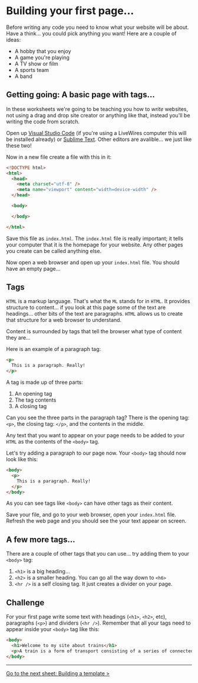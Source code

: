 # Building your first page...

Before writing any code you need to know what your website will be about. Have a think… you could pick anything you want!  Here are a couple of ideas:

- A hobby that you enjoy
- A game you're playing
- A TV show or film
- A sports team
- A band

## Getting going: A basic page with tags…

In these worksheets we're going to be teaching you how to _write_ websites, not using a drag and drop site creator or anything like that, instead you'll be writing the code from scratch.


Open up [Visual Studio Code](https://code.visualstudio.com) (if you're using a LiveWires computer this will be installed already) or [Sublime Text](https://www.sublimetext.com). Other editors are avalible... we just like these two!

Now in a new file create a file with this in it:

```html
<!DOCTYPE html>
<html>
  <head>
    <meta charset="utf-8" />
    <meta name="viewport" content="width=device-width" />
  </head>

  <body>

  </body>

</html>
```

Save this file as `index.html`. The `index.html` file is really important; it tells your computer that it is the homepage for your website. Any other pages you create can be called anything else.

Now open a web browser and open up your `index.html` file. You should have an empty page…

## Tags

`HTML` is a markup language. That's what the `ML` stands for in `HTML`. It provides structure to content… if you look at this page some of the text are headings… other bits of the text are paragraphs. `HTML` allows us to create that structure for a web browser to understand.

Content is surrounded by tags that tell the browser what type of content they are…

Here is an example of a paragraph tag:

```html
<p>
  This is a paragraph. Really!
</p>
```

A tag is made up of three parts:

1. An opening tag
2. The tag contents
3. A closing tag

Can you see the three parts in the paragraph tag? There is the opening tag: `<p>`, the closing tag: `</p>`, and the contents in the middle.

Any text that you want to appear on your page needs to be added to your `HTML` as the contents of the `<body>` tag.

Let's try adding a paragraph to our page now. Your `<body>` tag should now look like this:

```html
<body>
  <p>
    This is a paragraph. Really!
  </p>
</body>
```

As you can see tags like `<body>` can have other tags as their content.

Save your file, and go to your web browser, open your `index.html` file. Refresh the web page and you should see the your text appear on screen.

## A few more tags…

There are a couple of other tags that you can use… try adding them to your `<body>` tag:

1. `<h1>` is a big heading…
2. `<h2>` is a smaller heading. You can go all the way down to `<h6>`
3. `<hr />` is a self closing tag. It just creates a divider on your page.

## Challenge

For your first page write some text with headings (`<h1>`, `<h2>`, etc), paragraphs (`<p>`) and dividers (`<hr />`). Remember that all your tags need to appear inside your `<body>` tag like this:

```html
<body>
  <h1>Welcome to my site about trains</h1>
  <p>A train is a form of transport consisting of a series of connected vehicles that generally runs along a metal track to transport cargo or passengers.</p>
</body>
```

---


[Go to the next sheet: Building a template >](1.1-templating.md)
